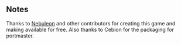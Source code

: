 ## Notes

Thanks to [Nebuleon](https://github.com/Nebuleon/hocoslamfy) and other contributors for creating this game and making available for free. Also thanks to Cebion for the packaging for portmaster.

